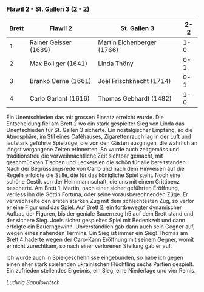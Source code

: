### Flawil 2 - St. Gallen 3 (2 - 2)

| Brett | Flawil 2              | St. Gallen 3               | 2-2 |
|-------|-----------------------|----------------------------|-----|
| 1     | Rainer Geisser (1689) | Martin Eichenberger (1766) | 1-0 |
| 2     | Max Bolliger (1641)   | Linda Thöny                | 0-1 |
| 3     | Branko Cerne (1661)   | Joel Frischknecht (1714)   | 0-1 |
| 4     | Carlo Garlant (1616)  | Thomas Gebhardt (1482)     | 1-0 |

Ein Unentschieden das mit grossen Einsatz erreicht wurde. Die Entscheidung fiel am Brett 2 wo ein stark gespielter Sieg
von Linda das Unentschieden für St. Gallen 3 sicherte. Ein nostalgischer Empfang, so die Atmosphäre, im Stil eines
Caféhauses, Zigarettenrauch lag in der Luft und lautstark geführte Spielzüge, die von den Gästen ausgingen, die wahrlich
an längst vergangene Zeiten erinnerten. So wurde auch zeitgemäss und traditionstreu die vorweihnachtliche Zeit
sichtbar gemacht, mit geschmückten Tischen und Leckereien die schön für alle bereitstanden. Nach der Begrüssungsrede
von Carlo und nach dem Hinweisen auf die Regeln erfolgte die Stille, die für das königliche Spiel steht. Noch eine
schöne Gestik von der Heimmannschaft, die uns mit einem Grittibenz bescherte. Am Brett 1: Martin, nach einer sicher
geführten Eröffnung, verliess ihn die Göttin Fortuna, oder seine vorausberechnenden Züge. Er verwechselte den ersten
starken Zug mit dem schlechtesten Zug, so verlor er eine Figur und das Spiel. Auf Brett 2: ein fortbewegter dynamischer
Aufbau der Figuren, bis der geniale Bauernzug h5 auf dem Brett stand und der sichere Sieg. Joels sicher gespieltes
Spiel mit Bedenkzeit und dann erfolgte ein Bauerngewinn. Unverständlich gab dann auch sein Gegner auf, wegen eines
nahenden Termins. Ein Sieg ist immer ein Sieg! Thomas am Brett 4 haderte wegen der Caro-Kann Eröffnung mit seinem
Gegner,
womit er nicht zurechtkam, so nach einer verlorenen Stellung gab er auf.

Ich wurde auch in Spielgeschehnisse eingebunden, so habe ich gegen einen eher stark spielenden ukrainischen Flüchtling
sechs Partien gespielt. Ein zufrieden stellendes Ergebnis, ein Sieg, eine Niederlage und vier Remis.

_Ludwig Sapulowitsch_
